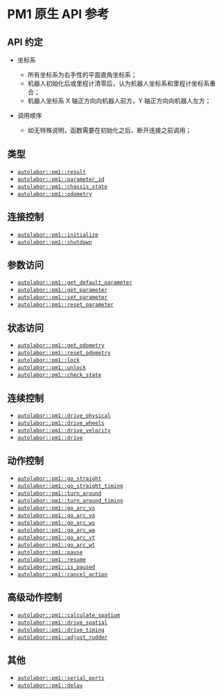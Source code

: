# PM1 原生 API 参考

## API 约定

* 坐标系

  * 所有坐标系为右手性的平面直角坐标系；
  * 机器人初始化后或里程计清零后，认为机器人坐标系和里程计坐标系重合；
  * 机器人坐标系 X 轴正方向向机器人前方，Y 轴正方向向机器人左方；
  
* 调用顺序

  * 如无特殊说明，函数需要在初始化之后、断开连接之前调用；

## 类型

  * [`autolabor::pm1::result`](result)
  * [`autolabor::pm1::parameter_id`](parameter_id)
  * [`autolabor::pm1::chassis_state`](chassis_state)
  * [`autolabor::pm1::odometry`](odometry)

## 连接控制

  * [`autolabor::pm1::initialize`](initialize)
  * [`autolabor::pm1::shutdown`](shutdown)

## 参数访问

  * [`autolabor::pm1::get_default_parameter`](get_default_parameter)
  * [`autolabor::pm1::get_parameter`](get_parameter)
  * [`autolabor::pm1::set_parameter`](set_parameter)
  * [`autolabor::pm1::reset_parameter`](reset_parameter)

## 状态访问

  * [`autolabor::pm1::get_odometry`](get_odometry)
  * [`autolabor::pm1::reset_odometry`](reset_odometry)
  * [`autolabor::pm1::lock`](lock)
  * [`autolabor::pm1::unlock`](unlock)
  * [`autolabor::pm1::check_state`](check_state)

## 连续控制

  * [`autolabor::pm1::drive_physical`](drive_physical)
  * [`autolabor::pm1::drive_wheels`](drive_wheels)
  * [`autolabor::pm1::drive_velocity`](drive_velocity)
  * [`autolabor::pm1::drive`](drive)

## 动作控制

  * [`autolabor::pm1::go_straight`](go_straight)
  * [`autolabor::pm1::go_straight_timing`](go_straight_timing)
  * [`autolabor::pm1::turn_around`](turn_around)
  * [`autolabor::pm1::turn_around_timing`](turn_around_timing)
  * [`autolabor::pm1::go_arc_vs`](go_arc_vs)
  * [`autolabor::pm1::go_arc_va`](go_arc_va)
  * [`autolabor::pm1::go_arc_ws`](go_arc_ws)
  * [`autolabor::pm1::go_arc_wa`](go_arc_wa)
  * [`autolabor::pm1::go_arc_vt`](go_arc_vt)
  * [`autolabor::pm1::go_arc_wt`](go_arc_wt)
  * [`autolabor::pm1::pause`](pause)
  * [`autolabor::pm1::resume`](resume)
  * [`autolabor::pm1::is_paused`](is_paused)
  * [`autolabor::pm1::cancel_action`](cancel_action)

## 高级动作控制

  * [`autolabor::pm1::calculate_spatium`](calculate_spatium)
  * [`autolabor::pm1::drive_spatial`](drive_spatial)
  * [`autolabor::pm1::drive_timing`](drive_timing)
  * [`autolabor::pm1::adjust_rudder`](adjust_rudder)

## 其他

  * [`autolabor::pm1::serial_ports`](serial_ports)
  * [`autolabor::pm1::delay`](delay)
  